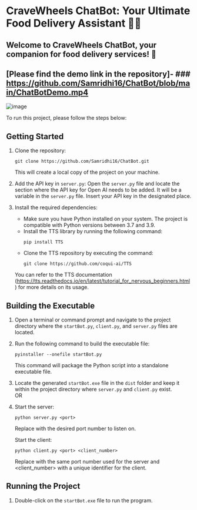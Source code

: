 # CraveWheels ChatBot: Your Ultimate Food Delivery Assistant 🍔🤖
## Welcome to CraveWheels ChatBot, your companion for food delivery services! 🚀

## [Please find the demo link in the repository]- ### https://github.com/Samridhi16/ChatBot/blob/main/ChatBotDemo.mp4 
   ![image](https://github.com/Samridhi16/ChatBot/assets/26019260/ff787a29-9c21-46f5-b91d-3da66ad7a127)

To run this project, please follow the steps below:

## Getting Started

1. Clone the repository:
   ```
   git clone https://github.com/Samridhi16/ChatBot.git
   ```
   This will create a local copy of the project on your machine.

2. Add the API key in `server.py`:
   Open the `server.py` file and locate the section where the API key for Open AI needs to be added. It will be a variable in the `server.py` file. Insert your API key in the designated place.

3. Install the required dependencies:
   - Make sure you have Python installed on your system. The project is compatible with Python versions between 3.7 and 3.9.
   - Install the TTS library by running the following command:
     ```
     pip install TTS
     ```
   - Clone the TTS repository by executing the command:
     ```
     git clone https://github.com/coqui-ai/TTS
     ```
   You can refer to the TTS documentation (https://tts.readthedocs.io/en/latest/tutorial_for_nervous_beginners.html) for more details on its usage.

## Building the Executable

1. Open a terminal or command prompt and navigate to the project directory where the `startBot.py`, `client.py`, and `server.py` files are located.

2. Run the following command to build the executable file:
   ```
   pyinstaller --onefile startBot.py
   ```
   This command will package the Python script into a standalone executable file.

3. Locate the generated `startBot.exe` file in the `dist` folder and keep it within the project directory where `server.py` and `client.py` exist.
<br>OR<br> 
1. Start the server:
   ```
   python server.py <port>
   ```
   Replace <port> with the desired port number to listen on.

   Start the client:
   ```
   python client.py <port> <client_number>
   ```
   Replace <port> with the same port number used for the server and <client_number> with a unique identifier for the client.
   
## Running the Project

1. Double-click on the `startBot.exe` file to run the program.




